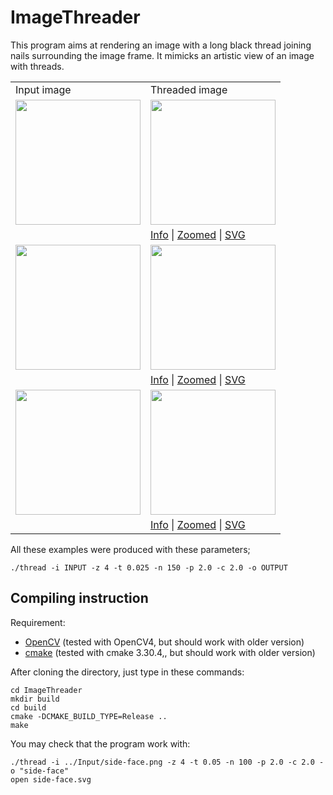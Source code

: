 # ImageThreader

This program aims at rendering an image with a long black thread joining nails surrounding the image frame. It mimicks an artistic view of an image with threads.

<table>
<tr>
<td>Input image</td>
<td>Threaded image</td>
</tr>
<tr>
<td> <image src="Input/closeup-face.png" width=200> </td>
<td> <image src="Examples/closeup-face-avg.png" width=200> </td>
</tr>
<tr>
<td></td>
<td>
<a href="Examples/closeup-face-target.png">Info</a> |
<a href="Examples/closeup-face-thread.png">Zoomed</a> |
<a href="Examples/closeup-face.svg">SVG</a>
</td>
</tr>
<tr>
<td> <image src="Input/two-women.png" width=200> </td>
<td> <image src="Examples/two-women-avg.png" width=200> </td>
</tr>
<tr>
<td></td>
<td>
<a href="Examples/two-women-target.png">Info</a> |
<a href="Examples/two-women-thread.png">Zoomed</a> |
<a href="Examples/two-women.svg">SVG</a>
</td>
<tr>
<td> <image src="Input/elegant-women.png" width=200> </td>
<td> <image src="Examples/elegant-women-avg.png" width=200> </td>
</tr>
<tr>
<td></td>
<td>
<a href="Examples/elegant-women-target.png">Info</a> |
<a href="Examples/elegant-women-thread.png">Zoomed</a> |
<a href="Examples/elegant-women.svg">SVG</a>
</td>
</tr>
</table>

All these examples were produced with these parameters;
```
./thread -i INPUT -z 4 -t 0.025 -n 150 -p 2.0 -c 2.0 -o OUTPUT
```

## Compiling instruction

Requirement:
- [OpenCV](https://opencv.org) (tested with OpenCV4, but should work with older version)
- [cmake](https://cmake.org) (tested with cmake 3.30.4,, but should work with older version)

After cloning the directory, just type in these commands:

```
cd ImageThreader
mkdir build
cd build
cmake -DCMAKE_BUILD_TYPE=Release ..
make
```

You may check that the program work with:
```
./thread -i ../Input/side-face.png -z 4 -t 0.05 -n 100 -p 2.0 -c 2.0 -o "side-face"
open side-face.svg
```

